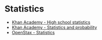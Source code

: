 # Statistics

- [Khan Academy - High school statistics](https://www.khanacademy.org/math/probability)
- [Khan Academy - Statistics and probability](https://www.khanacademy.org/math/statistics-probability)
- [OpenStax - Statistics](./oss.md)

